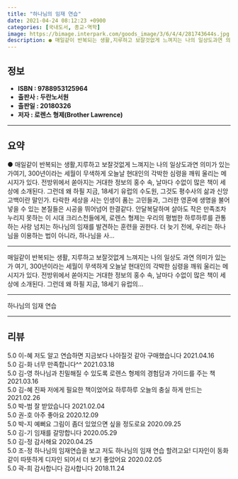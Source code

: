 ```yaml
---
title: "하나님의 임재 연습"
date: 2021-04-24 08:12:23 +0900
categories: [국내도서, 종교-역학]
image: https://bimage.interpark.com/goods_image/3/6/4/4/281743644s.jpg
description: ● 매일같이 반복되는 생활,지루하고 보잘것없게 느껴지는 나의 일상도과연 의미가 있는가여기, 300년이라는 세월이 무색하게 오늘날 현대인의 각박한 심령을 깨워 울리는 메시지가 있다. 전방위에서 쏟아지는 거대한 정보의 홍수 속, 날마다 수없이 많은 책이 세상에 소개된다. 그런데 왜 하필
---
```


## **정보**

- **ISBN : 9788953125964**
- **출판사 : 두란노서원**
- **출판일 : 20180326**
- **저자 : 로렌스 형제(Brother Lawrence)**

------



## **요약**

●  매일같이 반복되는 생활,지루하고 보잘것없게 느껴지는 나의 일상도과연 의미가 있는가여기, 300년이라는 세월이 무색하게 오늘날 현대인의 각박한 심령을 깨워 울리는 메시지가 있다. 전방위에서 쏟아지는 거대한 정보의 홍수 속, 날마다 수없이 많은 책이 세상에 소개된다. 그런데 왜 하필 지금, 18세기 유럽의 수도원, 그것도 평수사의 삶과 신앙고백이란 말인가. 타락한 세상을 사는 인생이 품는 고민들과, 그러한 영혼에 생명을 불어넣을 수 있는 본질들은 시공을 뛰어넘어 한결같다. 안달복달하며 살아도 작은 만족조차 누리지 못하는 이 시대 크리스천들에게, 로렌스 형제는 우리의 평범한 하루하루를 관통하는 사랑 넘치는 하나님의 임재를 발견하는 훈련을 권한다. 더 늦기 전에, 우리는 하나님을 이용하는 법이 아니라, 하나님을 사...

------

매일같이 반복되는 생활,
지루하고 보잘것없게 느껴지는 나의 일상도 과연 의미가 있는가
여기, 300년이라는 세월이 무색하게 오늘날 현대인의 각박한 심령을 깨워 울리는 메시지가 있다. 전방위에서 쏟아지는 거대한 정보의 홍수 속, 날마다 수없이 많은 책이 세상에 소개된다. 그런데 왜 하필 지금, 18세기 유럽의... 

------


하나님의 임재 연습 

------


## **리뷰** 

5.0 이-혜 저도 알고 연습하면 지금보다 나아질것 같아 구매했습니다 2021.04.16 <br/>5.0 김-화 너무 만족합니다^^ 2021.03.18 <br/>5.0 김-영 하나님과 친밀해질 수 있도록 로렌스 형제의 경험담과 가이드를 주는 책 2021.03.16 <br/>5.0 김-혜 진짜 저에게 필요한 책이었어요 하루하루 오늘의 충실 하게 만드는 2021.02.26 <br/>5.0 박-범 잘 받았습니다  2021.02.04 <br/>5.0 권-호 아주 좋아요 2020.12.09 <br/>5.0 박-지 예뻐요 그림이 좀더 있었으면 싶을 정도로요 2020.09.25 <br/>5.0 김-기 임재를 갈망합니다 2020.05.29 <br/>5.0 김-정 감사해요 2020.04.25 <br/>5.0 조-정 하나님의 임재연습을 보고 저도 하나님의 임재 연습 할려고요! 디자인이 동화같이 따뜻하게 디자인 되어서 더 보기 좋았어요 2020.02.05 <br/>5.0 곽-희 감사합니다 감사합니다  2018.11.24 <br/>